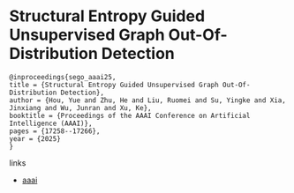 # Structural Entropy Guided Unsupervised Graph Out-Of-Distribution Detection

```
@inproceedings{sego_aaai25,
title = {Structural Entropy Guided Unsupervised Graph Out-Of-Distribution Detection},
author = {Hou, Yue and Zhu, He and Liu, Ruomei and Su, Yingke and Xia, Jinxiang and Wu, Junran and Xu, Ke},
booktitle = {Proceedings of the AAAI Conference on Artificial Intelligence (AAAI)},
pages = {17258--17266},
year = {2025}
}
```

links
- [aaai](https://ojs.aaai.org/index.php/AAAI/article/view/33897)
